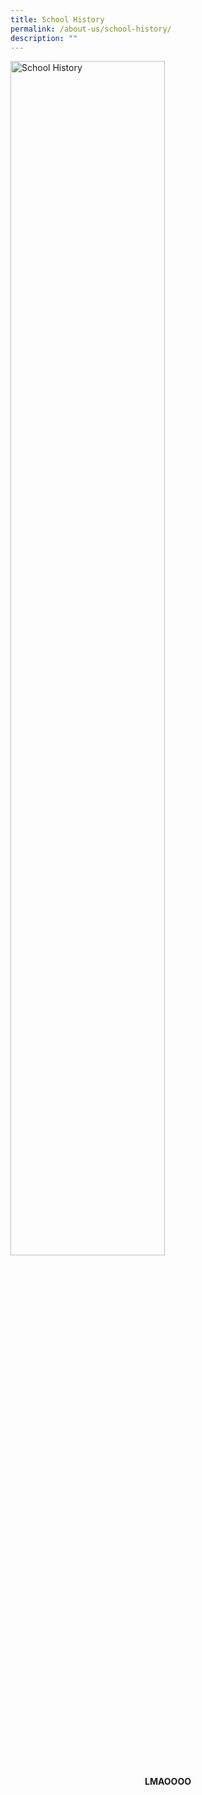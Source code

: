 ```yaml
---
title: School History
permalink: /about-us/school-history/
description: ""
---
```

  
<style>  
img {  
  display: block;  
  margin-left: auto;  
  margin-right: auto;  
}  
</style>  
<body><img src="/images/school%20uniform.jpg" alt="School History" style="width:70%;">  
  
</body>  
<p style="text-align:center;"><strong>LMAOOOO</strong></p>
